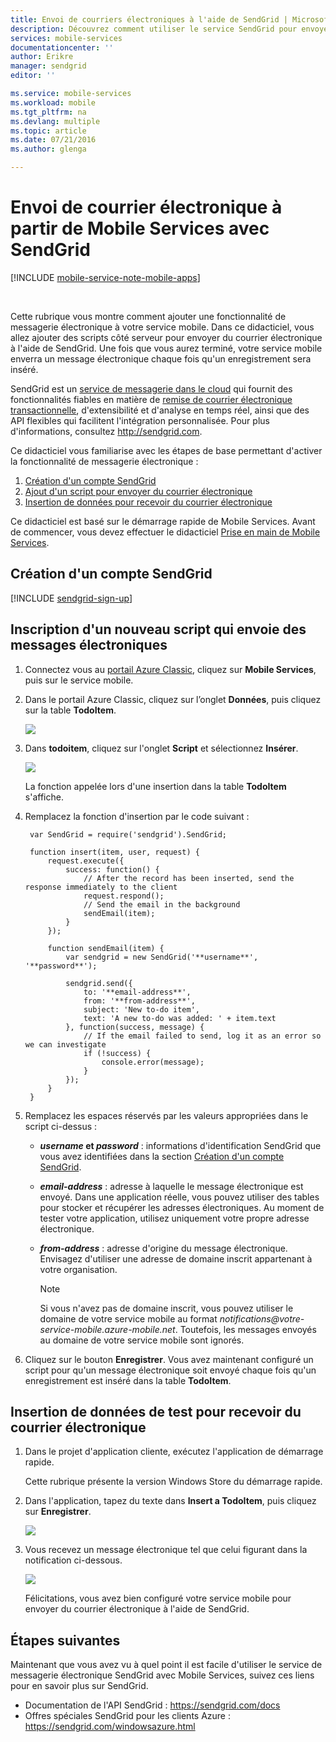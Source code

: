 ```yaml
---
title: Envoi de courriers électroniques à l'aide de SendGrid | Microsoft Docs
description: Découvrez comment utiliser le service SendGrid pour envoyer un courrier électronique à partir de votre application Azure Mobile Services.
services: mobile-services
documentationcenter: ''
author: Erikre
manager: sendgrid
editor: ''

ms.service: mobile-services
ms.workload: mobile
ms.tgt_pltfrm: na
ms.devlang: multiple
ms.topic: article
ms.date: 07/21/2016
ms.author: glenga

---
```

# Envoi de courrier électronique à partir de Mobile Services avec SendGrid
[!INCLUDE [mobile-service-note-mobile-apps](../../includes/mobile-services-note-mobile-apps.md)]

&nbsp;

Cette rubrique vous montre comment ajouter une fonctionnalité de messagerie électronique à votre service mobile. Dans ce didacticiel, vous allez ajouter des scripts côté serveur pour envoyer du courrier électronique à l'aide de SendGrid. Une fois que vous aurez terminé, votre service mobile enverra un message électronique chaque fois qu'un enregistrement sera inséré.

SendGrid est un [service de messagerie dans le cloud] qui fournit des fonctionnalités fiables en matière de [remise de courrier électronique transactionnelle], d'extensibilité et d'analyse en temps réel, ainsi que des API flexibles qui facilitent l'intégration personnalisée. Pour plus d'informations, consultez <http://sendgrid.com>.

Ce didacticiel vous familiarise avec les étapes de base permettant d'activer la fonctionnalité de messagerie électronique :

1. [Création d'un compte SendGrid]
2. [Ajout d'un script pour envoyer du courrier électronique]
3. [Insertion de données pour recevoir du courrier électronique]

Ce didacticiel est basé sur le démarrage rapide de Mobile Services. Avant de commencer, vous devez effectuer le didacticiel [Prise en main de Mobile Services].

## <a name="sign-up"></a>Création d'un compte SendGrid
[!INCLUDE [sendgrid-sign-up](../../includes/sendgrid-sign-up.md)]

## <a name="add-script"></a>Inscription d'un nouveau script qui envoie des messages électroniques
1. Connectez vous au [portail Azure Classic], cliquez sur **Mobile Services**, puis sur le service mobile.
2. Dans le portail Azure Classic, cliquez sur l’onglet **Données**, puis cliquez sur la table **TodoItem**.
   
    ![][1]
3. Dans **todoitem**, cliquez sur l'onglet **Script** et sélectionnez **Insérer**.
   
    ![][2]
   
    La fonction appelée lors d'une insertion dans la table **TodoItem** s'affiche.
4. Remplacez la fonction d'insertion par le code suivant :
   
        var SendGrid = require('sendgrid').SendGrid;
   
        function insert(item, user, request) {
            request.execute({
                success: function() {
                    // After the record has been inserted, send the response immediately to the client
                    request.respond();
                    // Send the email in the background
                    sendEmail(item);
                }
            });
   
            function sendEmail(item) {
                var sendgrid = new SendGrid('**username**', '**password**');
   
                sendgrid.send({
                    to: '**email-address**',
                    from: '**from-address**',
                    subject: 'New to-do item',
                    text: 'A new to-do was added: ' + item.text
                }, function(success, message) {
                    // If the email failed to send, log it as an error so we can investigate
                    if (!success) {
                        console.error(message);
                    }
                });
            }
        }
5. Remplacez les espaces réservés par les valeurs appropriées dans le script ci-dessus :
   
   * ***username* et *password*** : informations d'identification SendGrid que vous avez identifiées dans la section [Création d'un compte SendGrid].
   * ***email-address*** : adresse à laquelle le message électronique est envoyé. Dans une application réelle, vous pouvez utiliser des tables pour stocker et récupérer les adresses électroniques. Au moment de tester votre application, utilisez uniquement votre propre adresse électronique.
   * ***from-address*** : adresse d'origine du message électronique. Envisagez d'utiliser une adresse de domaine inscrit appartenant à votre organisation.
     
     > [!NOTE]
     > Si vous n'avez pas de domaine inscrit, vous pouvez utiliser le domaine de votre service mobile au format *notifications@*votre-service-mobile*.azure-mobile.net*. Toutefois, les messages envoyés au domaine de votre service mobile sont ignorés.
     > 
     > 
6. Cliquez sur le bouton **Enregistrer**. Vous avez maintenant configuré un script pour qu'un message électronique soit envoyé chaque fois qu'un enregistrement est inséré dans la table **TodoItem**.

## <a name="insert-data"></a>Insertion de données de test pour recevoir du courrier électronique
1. Dans le projet d'application cliente, exécutez l'application de démarrage rapide.
   
    Cette rubrique présente la version Windows Store du démarrage rapide.
2. Dans l'application, tapez du texte dans **Insert a TodoItem**, puis cliquez sur **Enregistrer**.
   
    ![][3]
3. Vous recevez un message électronique tel que celui figurant dans la notification ci-dessous.
   
    ![][4]
   
    Félicitations, vous avez bien configuré votre service mobile pour envoyer du courrier électronique à l'aide de SendGrid.

## <a name="nextsteps"> </a>Étapes suivantes
Maintenant que vous avez vu à quel point il est facile d'utiliser le service de messagerie électronique SendGrid avec Mobile Services, suivez ces liens pour en savoir plus sur SendGrid.

* Documentation de l'API SendGrid : <https://sendgrid.com/docs>
* Offres spéciales SendGrid pour les clients Azure : <https://sendgrid.com/windowsazure.html>

<!-- Anchors. -->
[Création d'un compte SendGrid]: #sign-up
[Ajout d'un script pour envoyer du courrier électronique]: #add-script
[Insertion de données pour recevoir du courrier électronique]: #insert-data

<!-- Images. -->
[1]: ./media/store-sendgrid-mobile-services-send-email-scripts/mobile-portal-data-tables.png
[2]: ./media/store-sendgrid-mobile-services-send-email-scripts/mobile-insert-script-push2.png
[3]: ./media/store-sendgrid-mobile-services-send-email-scripts/mobile-quickstart-push1.png
[4]: ./media/store-sendgrid-mobile-services-send-email-scripts/mobile-receive-email.png

<!-- URLs. -->
[Prise en main de Mobile Services]: /develop/mobile/tutorials/get-started
[sign up page]: https://sendgrid.com/windowsazure.html
[Multiple User Credentials page]: https://sendgrid.com/credentials
[portail Azure Classic]: https://manage.windowsazure.com/
[service de messagerie dans le cloud]: https://sendgrid.com/email-solutions
[remise de courrier électronique transactionnelle]: https://sendgrid.com/transactional-email

<!---HONumber=AcomDC_0727_2016-->